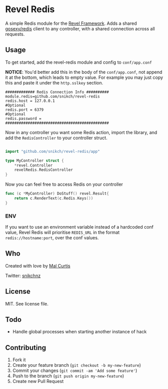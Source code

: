 
# Revel Redis
A simple Redis module for the [Revel Framework](http://revel.github.io/). Adds a shared [gosexy/redis](https://github.com/gosexy/redis) client to any controller, with a shared connection across all requests.

## Usage

To get started, add the revel-redis module and config to `conf/app.conf`

**NOTICE**: You'd better add this in the body of the `conf/app.conf`, 
not append it at the bottom, which leads to empty value. For example you
 may just copy this and paste it under the `http.sslkey` section.

```
############# Redis Connection Info ##########
module.redis=github.com/snikch/revel-redis
redis.host = 127.0.0.1
#Optional
redis.port = 6379
#Optional
redis.password =
##############################################
```

Now in any controller you want some Redis action, import the library, and add the `RedisController` to your controller struct.

```go

import "github.com/snikch/revel-redis/app"

type MyController struct {
	*revel.Controller
	revelRedis.RedisController
}
```

Now you can feel free to access Redis on your controller

```go
func (c *MyController) DoStuff() revel.Result{
	return c.RenderText(c.Redis.Keys())
}
```

### ENV
If you want to use an environment variable instead of a hardcoded conf value, Revel Redis will prioritise `REDIS_URL` in the format `redis://hostname:port`, over the conf values.

## Who

Created with love by [Mal Curtis](http://github.com/snikch)

Twitter: [snikchnz](http://twitter.com/snikchnz)

## License

MIT. See license file.

## Todo

*  Handle global processes when starting another instance of hack


## Contributing

1. Fork it
2. Create your feature branch (`git checkout -b my-new-feature`)
3. Commit your changes (`git commit -am 'Add some feature'`)
4. Push to the branch (`git push origin my-new-feature`)
5. Create new Pull Request
